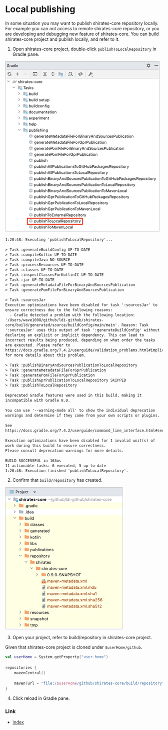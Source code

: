 # Local publishing

In some situation you may want to publish shirates-core repository locally. For example you can not access to remote
shirates-core repository, or you are developing and debugging new feature of shirates-core. You can build
shirates-core project and publish locally, and refer to it.

1. Open shirates-core project, double-click `publishToLocalRepository` in Gradle pane.

![](_images/publish_to_local_repository.png)

```
1:20:48: Executing 'publishToLocalRepository'...

> Task :generateBuildConfig UP-TO-DATE
> Task :compileKotlin UP-TO-DATE
> Task :compileJava NO-SOURCE
> Task :processResources UP-TO-DATE
> Task :classes UP-TO-DATE
> Task :inspectClassesForKotlinIC UP-TO-DATE
> Task :jar UP-TO-DATE
> Task :generateMetadataFileForBinaryAndSourcesPublication
> Task :generatePomFileForBinaryAndSourcesPublication

> Task :sourcesJar
Execution optimizations have been disabled for task ':sourcesJar' to ensure correctness due to the following reasons:
  - Gradle detected a problem with the following location: '/Users/wave1008/github/ldi-github/shirates-core/build/generated/source/buildConfig/main/main'. Reason: Task ':sourcesJar' uses this output of task ':generateBuildConfig' without declaring an explicit or implicit dependency. This can lead to incorrect results being produced, depending on what order the tasks are executed. Please refer to https://docs.gradle.org/7.4.2/userguide/validation_problems.html#implicit_dependency for more details about this problem.

> Task :publishBinaryAndSourcesPublicationToLocalRepository
> Task :generateMetadataFileForGprPublication
> Task :generatePomFileForGprPublication
> Task :publishGprPublicationToLocalRepository SKIPPED
> Task :publishToLocalRepository

Deprecated Gradle features were used in this build, making it incompatible with Gradle 8.0.

You can use '--warning-mode all' to show the individual deprecation warnings and determine if they come from your own scripts or plugins.

See https://docs.gradle.org/7.4.2/userguide/command_line_interface.html#sec:command_line_warnings

Execution optimizations have been disabled for 1 invalid unit(s) of work during this build to ensure correctness.
Please consult deprecation warnings for more details.

BUILD SUCCESSFUL in 163ms
11 actionable tasks: 6 executed, 5 up-to-date
1:20:48: Execution finished 'publishToLocalRepository'.
```

2. Confirm that `build/repository` has created.

![](_images/build_repository.png)

3. Open your project, refer to build/repository in shirates-core project.

Given that shirates-core project is cloned under `$userHome/github`.

```kotlin
val userHome = System.getProperty("user.home")

repositories {
    mavenCentral()

    maven(url = "file:/$userHome/github/shirates-core/build/repository")
}
```

4. Click reload in Gradle pane.

### Link

- [index](../index.md)

